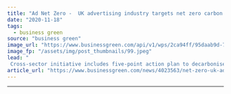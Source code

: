 ```yaml
---
title: "Ad Net Zero -  UK advertising industry targets net zero carbon emissions by 2030"
date: "2020-11-18"
tags: 
  - business green
source: "business green"
image_url: "https://www.businessgreen.com/api/v1/wps/2ca94ff/95daab9d-7e90-40be-8265-b1bf4ff8aa1c/2/Smuggler-Tesco-Mum-advertising-185x114.jpeg"
image_fp: "/assets/img/post_thumbnails/99.jpeg"
lead: "
 Cross-sector initiative includes five-point action plan to decarbonise companies and operations right across the advertising industry value chain ..."
article_url: "https://www.businessgreen.com/news/4023563/net-zero-uk-advertising-industry-targets-net-zero-carbon-emissions-2030"
---
```


---
